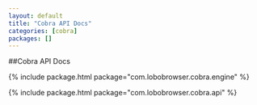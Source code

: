 ```yaml
---
layout: default 
title: "Cobra API Docs"
categories: [cobra]
packages: []
---
```


##Cobra API Docs

{% include package.html package="com.lobobrowser.cobra.engine" %}

{% include package.html package="com.lobobrowser.cobra.api" %}
